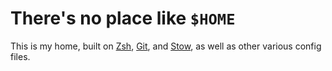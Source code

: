 There's no place like `$HOME`
==================================================

This is my home, built on [Zsh], [Git], and [Stow], as well as other various config files.

[Git]: http://git-scm.com
[Zsh]: http://www.zsh.org
[Stow]: https://www.gnu.org/software/stow/
